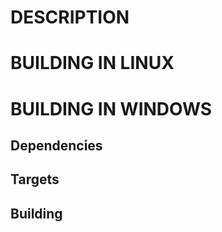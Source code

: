 DESCRIPTION
==========



BUILDING IN LINUX
=================


BUILDING IN WINDOWS
===================

Dependencies
------------

Targets
-------


Building
--------
	